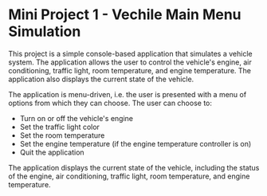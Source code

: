 # Mini Project 1 - Vechile Main Menu Simulation

This project is a simple console-based application that simulates a vehicle system. The application allows the user to control the vehicle's engine, air conditioning, traffic light, room temperature, and engine temperature. The application also displays the current state of the vehicle.

The application is menu-driven, i.e. the user is presented with a menu of options from which they can choose. The user can choose to:

- Turn on or off the vehicle's engine
- Set the traffic light color
- Set the room temperature
- Set the engine temperature (if the engine temperature controller is on)
- Quit the application

The application displays the current state of the vehicle, including the status of the engine, air conditioning, traffic light, room temperature, and engine temperature.
